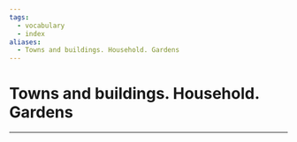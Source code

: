 ```yaml
---
tags:
  - vocabulary
  - index
aliases:
  - Towns and buildings. Household. Gardens
---
```

# Towns and buildings. Household. Gardens
---
